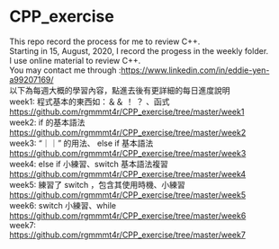 # CPP_exercise
 This repo record the process for me to review C++.  
 Starting in  15, August, 2020, I record the progess in the weekly folder.  
 I use online material to review C++.  
 You may contact me through :https://www.linkedin.com/in/eddie-yen-a99207169/  
 以下為每週大概的學習內容，點進去後有更詳細的每日進度說明    
 week1: 程式基本的東西如：＆＆ ！ ？ 、函式    
 https://github.com/rgmmmt4r/CPP_exercise/tree/master/week1  
 week2: if 的基本語法   
 https://github.com/rgmmmt4r/CPP_exercise/tree/master/week2  
 week3: “｜｜” 的用法、 else if 基本語法   
 https://github.com/rgmmmt4r/CPP_exercise/tree/master/week3  
 week4: else if 小練習、switch 基本語法複習   
 https://github.com/rgmmmt4r/CPP_exercise/tree/master/week4    
 week5: 練習了 switch ，包含其使用時機、小練習   
 https://github.com/rgmmmt4r/CPP_exercise/tree/master/week5   
 week6: switch 小練習、while     
 https://github.com/rgmmmt4r/CPP_exercise/tree/master/week6   
 week7:  
 https://github.com/rgmmmt4r/CPP_exercise/tree/master/week7    
 
 


